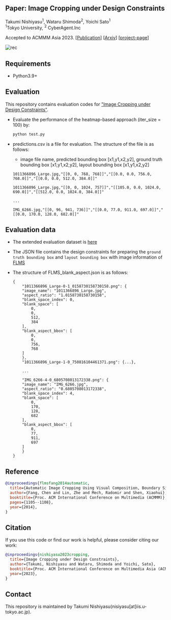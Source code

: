 ## Paper: Image Cropping under Design Constraints

Takumi Nishiyasu<sup>1</sup>, Wataru Shimoda<sup>2</sup>,  Yoichi Sato<sup>1</sup>  
<sup>1</sup>Tokyo University, <sup>2</sup> CyberAgent.Inc

Accepted to ACMMM Asia 2023.
[[Publication](https://arxiv.org/abs/2310.08892)]
[[Arxiv](https://arxiv.org/abs/2310.08892)]
[[project-page](https://cyberagentailab.github.io/image_cropping_under_design_constraints/)]


<img src = "example/abstract.png" title = "rec" >

## Requirements
- Python3.9+

## Evaluation
This repository contains evaluation codes for ["Image Cropping under Design Constraints"](https://arxiv.org/abs/2310.08892).

- Evaluate the performance of the heatmap-based approach (iter_size = 100) by:

    ```bash
    python test.py 
    ```


- predictions.csv is a file for evaluation. The structure of the file is as follows:
    - image file name, predicted bounding box [x1,y1,x2,y2], ground truth bounding box [x1,y1,x2,y2], layout bounding box [x1,y1,x2,y2]
    ```
    1011366896_Large.jpg,"[[0, 0, 768, 768]]","[[0.0, 0.0, 756.0, 768.0]]","[[0.0, 0.0, 512.0, 384.0]]"

    1011366896_Large.jpg,"[[0, 0, 1024, 757]]","[[105.0, 0.0, 1024.0, 690.0]]","[[512.0, 0.0, 1024.0, 384.0]]"

    ...

    IMG_6266.jpg,"[[0, 96, 941, 736]]","[[0.0, 77.0, 911.0, 697.0]]","[[0.0, 170.0, 128.0, 682.0]]"
    ```

## Evaluation data
- The extended evaluation dataset is [here](/data/FLMS_blank_aspect.json)
- The JSON file contains the design constraints for preparing the `ground truth bounding box` and `layout bounding box` with image information of [FLMS](#reference)


- The structure of FLMS_blank_aspect.json is as follows:
    ```
    {
        "1011366896_Large-0-1_0158730158730158.png": {
        "image_name": "1011366896_Large.jpg",
        "aspect_ratio": "1.0158730158730158",
        "blank_space_index": 0,
        "blank_space": [
            0,
            0,
            512,
            384
        ],
        "blank_aspect_bbox": [
            0,
            0,
            756,
            768
        ]
        },
        "1011366896_Large-1-0_750816104461371.png": {...},
        
        ...

        "IMG_6266-4-0_6805708013172338.png": {
        "image_name": "IMG_6266.jpg",
        "aspect_ratio": "0.6805708013172338",
        "blank_space_index": 4,
        "blank_space": [
            0,
            170,
            128,
            682
        ],
        "blank_aspect_bbox": [
            0,
            77,
            911,
            697
        ]
        }
    }

    ```
## Reference
```bibtex
@inproceedings{flmsfang2014automatic,
  title={Automatic Image Cropping Using Visual Composition, Boundary Simplicity and Content Preservation Models},
  author={Fang, Chen and Lin, Zhe and Mech, Radomir and Shen, Xiaohui},
  booktitle={Proc. ACM International Conference on Multimedia (ACMMM)},
  pages={1105--1108},
  year={2014},
}
```

## Citation
If you use this code or find our work is helpful, please consider citing our work:

```bibtex
@inproceedings{nishiyasu2023cropping,
  title={Image Cropping under Design Constraints},
  author={Takumi, Nishiyasu and Wataru, Shimoda and Yoichi, Sato},
  booktitle={Proc. ACM International Conference on Multimedia Asia (ACMMMAsia)},
  year={2023},
}
```

## Contact
This repository is maintained by Takumi Nishiyasu(nisiyasu[at]iis.u-tokyo.ac.jp).
